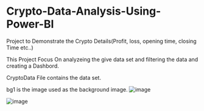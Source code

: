 # Crypto-Data-Analysis-Using-Power-BI
Project to Demonstrate the Crypto Details(Profit, loss, opening time, closing Time etc..)




This Project Focus On analyzeing the give data set and filtering the data and creating a Dashbord.


CryptoData File contains the data set.


bg1 is the image used as the background image.
![image](https://user-images.githubusercontent.com/104089846/182922226-2fbba1b9-ef0b-405e-916e-c3f9005ed126.png)

![image](https://user-images.githubusercontent.com/104089846/182922262-3c49b390-ec47-4ffe-ad25-5c5b56cb2aa5.png)
